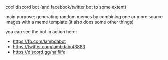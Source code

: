 cool discord bot (and facebook/twitter bot to some extent)

main purpose: generating random memes by combining one or more source images with a meme template (it also does some other things)

you can see the bot in action here:
* https://fb.com/lambdabot
* https://twitter.com/lambdabot3883
* https://discord.gg/halflife
